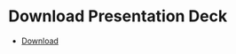 # Download Presentation Deck

  - [Download](https://kodekloud.com/courses/certified-kubernetes-administrator-with-practice-tests/lectures/16093181)